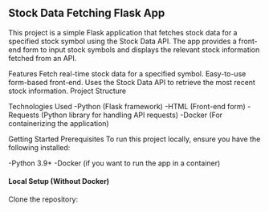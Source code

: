 ## Stock Data Fetching Flask App
This project is a simple Flask application that fetches stock data for a specified stock symbol using the Stock Data API. The app provides a front-end form to input stock symbols and displays the relevant stock information fetched from an API.

Features
Fetch real-time stock data for a specified symbol.
Easy-to-use form-based front-end.
Uses the Stock Data API to retrieve the most recent stock information.
Project Structure

Technologies Used
-Python (Flask framework)
-HTML (Front-end form)
-Requests (Python library for handling API requests)
-Docker (For containerizing the application)

Getting Started
Prerequisites
To run this project locally, ensure you have the following installed:

-Python 3.9+
-Docker (if you want to run the app in a container)

#### Local Setup (Without Docker)
Clone the repository:

